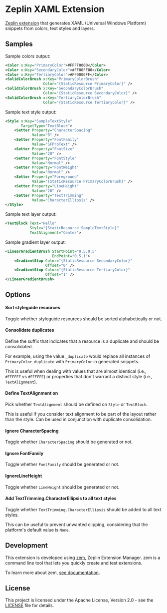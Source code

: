 # Zeplin XAML Extension

[Zeplin extension](https://extensions.zeplin.io/) that generates XAML (Universal Windows Platform) snippets from colors, text styles and layers.

## Samples

Sample colors output:
```xml
<Color x:Key="PrimaryColor">#FFFF0000</Color>
<Color x:Key="SecondaryColor">#FF00FF00</Color>
<Color x:Key="TertiaryColor">#FF0000FF</Color>
<SolidColorBrush x:Key="PrimaryColorBrush"
                 Color="{StaticResource PrimaryColor}" />
<SolidColorBrush x:Key="SecondaryColorBrush"
                 Color="{StaticResource SecondaryColor}" />
<SolidColorBrush x:Key="TertiaryColorBrush"
                 Color="{StaticResource TertiaryColor}" />
```

Sample text style output:
```xml
<Style x:Key="SampleTextStyle"
       TargetType="TextBlock">
    <Setter Property="CharacterSpacing"
            Value="0" />
    <Setter Property="FontFamily"
            Value="SFProText" />
    <Setter Property="FontSize"
            Value="20" />
    <Setter Property="FontStyle"
            Value="Normal" />
    <Setter Property="FontWeight"
            Value="Normal" />
    <Setter Property="Foreground"
            Value="{StaticResource PrimaryColorBrush}" />
    <Setter Property="LineHeight"
            Value="20" />
    <Setter Property="TextTrimming"
            Value="CharacterEllipsis" />
</Style>
```

Sample text layer output:
```xml
<TextBlock Text="Hello"
           Style="{StaticResource SampleTextStyle}"
           TextAlignment="Center">
```

Sample gradient layer output:
```xml
<LinearGradientBrush StartPoint="0.5,0.5" 
                     EndPoint="0.5,1">
    <GradientStop Color="{StaticResource SecondaryColor}" 
                  Offset="0" />
    <GradientStop Color="{StaticResource TertiaryColor}" 
                  Offset="1" />
</LinearGradientBrush>
```

## Options

#### Sort styleguide resources

Toggle whether styleguide resources should be sorted alphabetically or not.

#### Consolidate duplicates

Define the suffix that indicates that a resource is a duplicate and should be consolidated.

For example, using the value `_duplicate` would replace all instances of `PrimaryColor_duplicate` with `PrimaryColor` in generated snippets.

This is useful when dealing with values that are almost identical (i.e., `#FFFFFF` vs `#FFFFFE`) or properties that don't warrant a distinct style (i.e., `TextAlignment`).

#### Define TextAlignment on

Pick whether `TextAlignment` should be defined on `Style` or `TextBlock`.

This is useful if you consider text alignment to be part of the layout rather than the style. Can be used in conjunction with duplicate consolidation.

#### Ignore CharacterSpacing

Toggle whether `CharacterSpacing` should be generated or not.

#### Ignore FontFamily

Toggle whether `FontFamily` should be generated or not.

#### IgnoreLineHeight

Toggle whether `LineHeight` should be generated or not.

#### Add TextTrimming.CharacterEllipsis to all text styles

Toggle whether `TextTrimming.CharacterEllipsis` should be added to all text styles.

This can be useful to prevent unwanted clipping, considering that the platform's default value is `None`.

## Development

This extension is developed using [zem](https://github.com/zeplin/zem), Zeplin Extension Manager. zem is a command line tool that lets you quickly create and test extensions.

To learn more about zem, [see documentation](https://github.com/zeplin/zem).

## License

This project is licensed under the Apache License, Version 2.0 - see the [LICENSE](LICENSE) file for details.